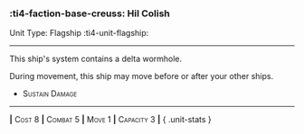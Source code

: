 ### :ti4-faction-base-creuss: **Hil Colish**

Unit Type: Flagship :ti4-unit-flagship:

---

This ship's system contains a delta wormhole. 

During movement, this ship may move before or after your other ships.

* <span style="font-variant:small-caps;">Sustain Damage</span> 

---

__|__ <span style="font-variant:small-caps;">Cost 8</span> __|__ <span style="font-variant:small-caps;">Combat 5</span> __|__ <span style="font-variant:small-caps;">Move 1</span> __|__ <span style="font-variant:small-caps;">Capacity 3</span> __|__
{ .unit-stats }
